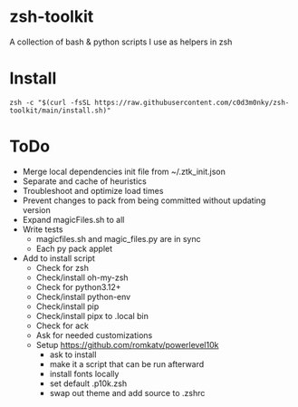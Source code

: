 # zsh-toolkit
A collection of bash & python scripts I use as helpers in zsh

# Install
```zsh -c "$(curl -fsSL https://raw.githubusercontent.com/c0d3m0nky/zsh-toolkit/main/install.sh)"```

# ToDo
* Merge local dependencies init file from ~/.ztk_init.json
* Separate and cache of heuristics
* Troubleshoot and optimize load times
* Prevent changes to pack from being committed without updating version
* Expand magicFiles.sh to all
* Write tests
  * magicfiles.sh and magic_files.py are in sync
  * Each py pack applet
* Add to install script
  * Check for zsh
  * Check/install oh-my-zsh
  * Check for python3.12+
  * Check/install python-env
  * Check/install pip
  * Check/install pipx to .local bin
  * Check for ack
  * Ask for needed customizations
  * Setup https://github.com/romkatv/powerlevel10k
    * ask to install
    * make it a script that can be run afterward
    * install fonts locally
    * set default .p10k.zsh
    * swap out theme and add source to .zshrc
  
